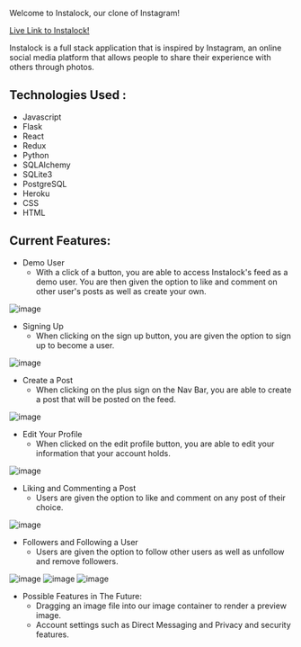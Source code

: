 Welcome to Instalock, our clone of Instagram!

[Live Link to Instalock!](https://insta-lock.herokuapp.com/login)

Instalock is a full stack application that is inspired by Instagram, an online social media platform that allows people to share their experience with others through photos. 

## Technologies Used :
* Javascript
* Flask
* React
* Redux
* Python
* SQLAlchemy
* SQLite3
* PostgreSQL
* Heroku
* CSS
* HTML

## Current Features:

* Demo User 
   * With a click of a button, you are able to access Instalock's feed as a demo user. You are then given the option to like and comment on other user's posts as well as create your own. 
   
![image](https://user-images.githubusercontent.com/98150408/187089956-fe2ef527-66c1-46e6-9dae-68f2e77ebbca.png)

* Signing Up
   * When clicking on the sign up button, you are given the option to sign up to become a user.

![image](https://user-images.githubusercontent.com/98150408/187090563-04e6913f-673d-4d7b-82c5-25c56b534af7.png)

* Create a Post
   * When clicking on the plus sign on the Nav Bar, you are able to create a post that will be posted on the feed. 
   
![image](https://user-images.githubusercontent.com/98150408/187090024-dcf6458d-516f-4138-8085-0db54a1ba3f5.png)

* Edit Your Profile
   * When clicked on the edit profile button, you are able to edit your information that your account holds.
   
![image](https://user-images.githubusercontent.com/98150408/187090481-ee0a239e-7f93-4e97-b7f5-b59e26d09bdd.png)

* Liking and Commenting a Post 
   * Users are given the option to like and comment on any post of their choice. 
   
![image](https://user-images.githubusercontent.com/98150408/187090525-8ec1cd01-765a-4128-a485-4dce0fa12958.png)

* Followers and Following a User
   * Users are given the option to follow other users as well as unfollow and remove followers.
   
![image](https://user-images.githubusercontent.com/98150408/187090745-6a25c5c6-b1f9-4260-ad53-f45ca0c82423.png)
![image](https://user-images.githubusercontent.com/98150408/187090765-cc636453-6d62-4745-a246-8269c6344472.png)
![image](https://user-images.githubusercontent.com/98150408/187090770-f42869cc-dcc0-4cee-a937-2a5ce4ee99d2.png)


* Possible Features in The Future:
   * Dragging an image file into our image container to render a preview image.
   * Account settings such as Direct Messaging and Privacy and security features.


   
   

   
   

   




